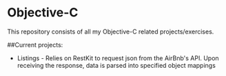 # Objective-C

This repository consists of all my Objective-C related projects/exercises.

##Current projects:
* Listings - Relies on RestKit to request json from the AirBnb's API. Upon receiving the response, data is parsed into specified object mappings
